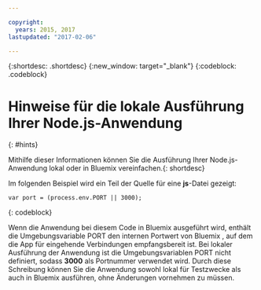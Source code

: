 ```yaml
---

copyright:
  years: 2015, 2017
lastupdated: "2017-02-06"

---
```


{:shortdesc: .shortdesc}
{:new_window: target="_blank"}
{:codeblock: .codeblock}


# Hinweise für die lokale Ausführung Ihrer Node.js-Anwendung
{: #hints}

Mithilfe dieser Informationen können Sie die Ausführung Ihrer Node.js-Anwendung lokal oder in Bluemix vereinfachen.{: shortdesc}

Im folgenden Beispiel wird ein Teil der Quelle für eine **js**-Datei gezeigt:
```
var port = (process.env.PORT || 3000);
```
{: codeblock}

Wenn die Anwendung bei diesem Code in Bluemix ausgeführt wird, enthält die Umgebungsvariable PORT den internen Portwert von Bluemix , auf dem die App für eingehende Verbindungen empfangsbereit ist. Bei lokaler Ausführung der Anwendung ist die Umgebungsvariablen PORT nicht definiert, sodass **3000** als Portnummer verwendet wird. Durch diese Schreibung können Sie die Anwendung sowohl lokal für Testzwecke als auch in Bluemix ausführen, ohne Änderungen vornehmen zu müssen.
